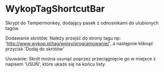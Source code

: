 # WykopTagShortcutBar
Skrypt do Tampermonkey, dodający pasek z odnosnikami do ulubionych tagów. 

Dodawanie skrótów:
Należy przejść do strony tagu np: 'http://www.wykop.pl/tag/wpisy/programowanie/', a następnie kliknąć przycisk 'Dodaj do skrótów'

Usuwanie:
Skrót można usunąć poprzez przeciągnięcie go w miejsce z napisem 'USUŃ', które ukaże się na końcu listy.

